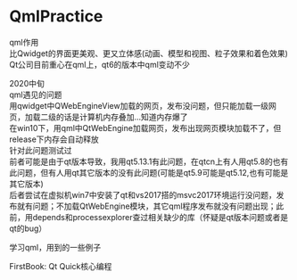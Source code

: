 # QmlPractice
qml作用  
比Qwidget的界面更美观、更又立体感(动画、模型和视图、粒子效果和着色效果)  
Qt公司目前重心在qml上，qt6的版本中qml变动不少  

2020中旬  
qml遇见的问题  
用qwidget中QWebEngineView加载的网页，发布没问题，但只能加载一级网页，加载二级的话是计算机内存叠加...知道内存爆了  
在win10下，用qml中QtWebEngine加载网页，发布出现网页模块加载不了，但release下内存会自动释放  
针对此问题测试过  
前者可能是由于qt版本导致，我用qt5.13.1有此问题，在qtcn上有人用qt5.8的也有此问题，但有人用qt其它版本的没有此问题(可能是qt5.9可能是qt5.12,也有可能是其它版本)  
后者尝试在虚拟机win7中安装了qt和vs2017搭的msvc2017环境运行没问题，发布就有问题；不加载QtWebEngine模块，其它qml程序发布就没有问题出现；此前，用depends和processexplorer查过相关缺少的库（怀疑是qt版本问题或者是qt的bug）  

学习qml，用到的一些例子

FirstBook: Qt Quick核心编程

